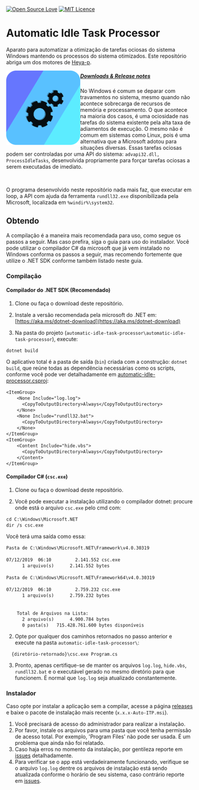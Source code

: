 [![Open Source Love](https://badges.frapsoft.com/os/v1/open-source.svg?v=103)](https://github.com/ellerbrock/open-source-badges/) [![MIT Licence](https://badges.frapsoft.com/os/mit/mit.png?v=103)](https://opensource.org/licenses/mit-license.php)

# Automatic Idle Task Processor
 Aparato para automatizar a otimização de tarefas ociosas do sistema Windows mantendo os processos do sistema otimizados.
 Este repositório abriga um dos motores de [Heya-p](https://github.com/Heya-p).

<img src="./assets/Heya-p-Engine.png" align="left" width=200px>

##### **[Downloads & Release notes](https://github.com/mateusnssp/automatic-idle-task-processor/releases)**

No Windows é comum se deparar com travamentos no sistema, mesmo quando não acontece sobrecarga de recursos de memória e processamento. O que acontece na maioria dos casos, é uma ociosidade nas tarefas do sistema existente pela alta taxa de adiamentos de execução.
O mesmo não é comum em sistemas como Linux, pois é uma alternativa que a Microsoft adotou para situações diversas.
Essas tarefas ociosas podem ser controladas por uma API do sistema: `advapi32.dll, ProcessIdleTasks`, desenvolvida propriamente para forçar tarefas ociosas a serem executadas de imediato.

<br/>

O programa desenvolvido neste repositório nada mais faz, que executar em loop, a API com ajuda da ferramenta `rundll32.exe` disponibilizada pela Microsoft, localizada em `%windir%\system32`.

## Obtendo

A compilação é a maneira mais recomendada para uso, como segue os passos a seguir. Mas caso prefira, siga o guia para uso do instalador.
Você pode utilizar o compilador C# da microsoft que já vem instalado no Windows conforma os passos a seguir, mas recomendo fortemente que utilize o .NET SDK conforme também listado neste guia.

### Compilação

#### Compilador do .NET SDK (Recomendado)

1. Clone ou faça o download deste repositório.

1. Instale a versão recomendada pela microsoft do .NET em: [https://aka.ms/dotnet-download](https://aka.ms/dotnet-download)

2. Na pasta do projeto (`automatic-idle-task-processor\automatic-idle-task-processor`), execute: 

```
dotnet build
```

O aplicativo total é a pasta de saída (`bin`) criada com a construção: `dotnet build`, que reúne todas as dependência necessárias como os scripts, conforme você pode ver detalhadamente em [automatic-idle-processor.csproj](./automatic-idle-task-processor/automatic-idle-task-processor.csproj):
```
<ItemGroup>
    <None Include="log.log">
      <CopyToOutputDirectory>Always</CopyToOutputDirectory>
    </None>
    <None Include="rundll32.bat">
      <CopyToOutputDirectory>Always</CopyToOutputDirectory>
    </None>
</ItemGroup>
<ItemGroup>
    <Content Include="hide.vbs">
      <CopyToOutputDirectory>Always</CopyToOutputDirectory>
    </Content>
</ItemGroup>
```

#### Compilador C# (`csc.exe`)

1. Clone ou faça o download deste repositório.

1. Você pode executar a instalação utilizando o compilador dotnet: procure onde está o arquivo `csc.exe` pelo cmd com:

```
cd C:\Windows\Microsoft.NET
dir /s csc.exe
```

Você terá uma saída como essa:

```
Pasta de C:\Windows\Microsoft.NET\Framework\v4.0.30319

07/12/2019  06:10         2.141.552 csc.exe
      1 arquivo(s)      2.141.552 bytes

Pasta de C:\Windows\Microsoft.NET\Framework64\v4.0.30319

07/12/2019  06:10         2.759.232 csc.exe
      1 arquivo(s)      2.759.232 bytes


    Total de Arquivos na Lista:
      2 arquivo(s)      4.900.784 bytes
      0 pasta(s)   715.428.761.600 bytes disponíveis

```

2. Opte por qualquer dos caminhos retornados no passo anterior e execute na pasta `automatic-idle-task-processor\`:

```
  {diretório-retornado}\csc.exe Program.cs
```

3. Pronto, apenas certifique-se de manter os arquivos `log.log`, `hide.vbs`, `rundll32.bat` e o executável gerado no mesmo diretório para que funcionem.
É normal que `log.log` seja atualizado constantemente.


### Instalador 

Caso opte por instalar a aplicação sem a compilar, acesse a página [releases](https://github.com/mateusnssp/automatic-idle-task-processor/releases/tag/v0.0.3) e baixe o pacote de instalação mais recente (`x.x.x-Auto-ITP.msi`).

1. Você precisará de acesso do administrador para realizar a instalação.
2. Por favor, instale os arquivos para uma pasta que você tenha permissão de acesso total. Por exemplo, 'Program Files' não pode ser usada. É um problema que ainda não foi relatado.
3. Caso haja erros no momento da instalação, por gentileza reporte em [issues](https://github.com/mateusnssp/automatic-idle-task-processor/issues) detalhadamente.
4. Para verificar se o app está verdadeiramente funcionando, verifique se o arquivo `log.log` dentre os arquivos de instalação está sendo atualizada conforme o horário de seu sistema, caso contrário reporte em [issues](https://github.com/mateusnssp/automatic-idle-task-processor/issues).







